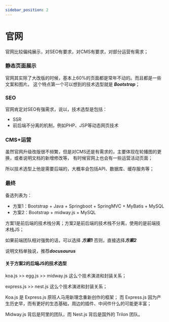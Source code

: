 ```yaml
---
sidebar_position: 2
---
```


# 官网


官网比较偏纯展示，对SEO有要求，对CMS有要求，对部分运营有需求；

### 静态页面展示

官网其实除了大改版的时候，基本上60%的页面都是常年不动的。而且都是一些文案和图片。
这个特点第一个可以想到的技术选型就是 ***Bootstrap***；

### SEO

官网肯定对SEO有强需求，说以，技术选型是包括：
- SSR
- 前后端不分离的机制，例如PHP、JSP等动态网页技术

### CMS+运营

虽然官网升级改版很不频繁，但是对CMS还是有需求的，主要体现在轮播图的更换，或者说明文档的新增修改等，
有时候官网上也会有一些运营活动页面；

所以技术选型上他是需要后端的，大概率会包括API、数据库、缓存服务等；

### 最终

备选列表为：
- 方案1：Bootstrap + Java + Springboot + SpringMVC + MyBatis + MySQL
- 方案2：Bootstrap + midway.js + MySQL

方案1是前后端的技术栈分离；方案2是前后端的技术栈不分离，使用的是前端技术栈JS；

如果前端团队相对强势的话，可以选择 ***方案1*** 否则，直接选择***方案2***

说明文档单独说，推荐***docusaurus***

#### 关于方案2的后端JS的技术选型

koa.js >> egg.js >> midway.js 这么个技术演进和封装关系；

express.js >> nest.js 这么个技术演进和封装关系；

Koa.js 是 Express.js 原班人马用新理念重新创作的框架；
而 Express.js 因为产生历史早，而有更好的生态基础，周边的插件、中间件什么的可能更丰富；

Midway.js 背后是阿里的团队，而 Nest.js 背后是国外的 Trilon 团队。




